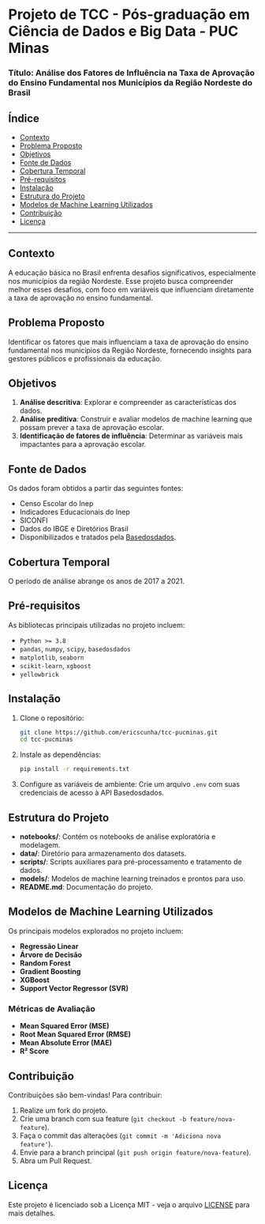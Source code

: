 # Projeto de TCC - Pós-graduação em Ciência de Dados e Big Data - PUC Minas

### Título: **Análise dos Fatores de Influência na Taxa de Aprovação do Ensino Fundamental nos Municípios da Região Nordeste do Brasil**

## Índice

- [Contexto](#contexto)
- [Problema Proposto](#problema-proposto)
- [Objetivos](#objetivos)
- [Fonte de Dados](#fonte-de-dados)
- [Cobertura Temporal](#cobertura-temporal)
- [Pré-requisitos](#pré-requisitos)
- [Instalação](#instalação)
- [Estrutura do Projeto](#estrutura-do-projeto)
- [Modelos de Machine Learning Utilizados](#modelos-de-machine-learning-utilizados)
- [Contribuição](#contribuição)
- [Licença](#licença)

---

## Contexto

A educação básica no Brasil enfrenta desafios significativos, especialmente nos municípios da região Nordeste. Esse projeto busca compreender melhor esses desafios, com foco em variáveis que influenciam diretamente a taxa de aprovação no ensino fundamental.

## Problema Proposto

Identificar os fatores que mais influenciam a taxa de aprovação do ensino fundamental nos municípios da Região Nordeste, fornecendo insights para gestores públicos e profissionais da educação.

## Objetivos

1. **Análise descritiva**: Explorar e compreender as características dos dados.
2. **Análise preditiva**: Construir e avaliar modelos de machine learning que possam prever a taxa de aprovação escolar.
3. **Identificação de fatores de influência**: Determinar as variáveis mais impactantes para a aprovação escolar.

## Fonte de Dados

Os dados foram obtidos a partir das seguintes fontes:

- Censo Escolar do Inep
- Indicadores Educacionais do Inep
- SICONFI
- Dados do IBGE e Diretórios Brasil
- Disponibilizados e tratados pela [Basedosdados](https://basedosdados.org/).

## Cobertura Temporal

O período de análise abrange os anos de 2017 a 2021.

## Pré-requisitos

As bibliotecas principais utilizadas no projeto incluem:

- `Python >= 3.8`
- `pandas`, `numpy`, `scipy`, `basedosdados`
- `matplotlib`, `seaborn`
- `scikit-learn`, `xgboost`
- `yellowbrick`

## Instalação

1. Clone o repositório:

   ```bash
   git clone https://github.com/ericscunha/tcc-pucminas.git
   cd tcc-pucminas
   ```

2. Instale as dependências:

   ```bash
   pip install -r requirements.txt
   ```

3. Configure as variáveis de ambiente:
   Crie um arquivo `.env` com suas credenciais de acesso à API Basedosdados.

## Estrutura do Projeto

- **notebooks/**: Contém os notebooks de análise exploratória e modelagem.
- **data/**: Diretório para armazenamento dos datasets.
- **scripts/**: Scripts auxiliares para pré-processamento e tratamento de dados.
- **models/**: Modelos de machine learning treinados e prontos para uso.
- **README.md**: Documentação do projeto.

## Modelos de Machine Learning Utilizados

Os principais modelos explorados no projeto incluem:

- **Regressão Linear**
- **Árvore de Decisão**
- **Random Forest**
- **Gradient Boosting**
- **XGBoost**
- **Support Vector Regressor (SVR)**

### Métricas de Avaliação

- **Mean Squared Error (MSE)**
- **Root Mean Squared Error (RMSE)**
- **Mean Absolute Error (MAE)**
- **R² Score**

## Contribuição

Contribuições são bem-vindas! Para contribuir:

1. Realize um fork do projeto.
2. Crie uma branch com sua feature (`git checkout -b feature/nova-feature`).
3. Faça o commit das alterações (`git commit -m 'Adiciona nova feature'`).
4. Envie para a branch principal (`git push origin feature/nova-feature`).
5. Abra um Pull Request.

## Licença

Este projeto é licenciado sob a Licença MIT - veja o arquivo [LICENSE](LICENSE) para mais detalhes.
